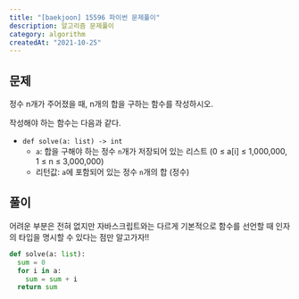 ```yaml
---
title: "[baekjoon] 15596 파이썬 문제풀이"
description: 알고리즘 문제풀이
category: algorithm
createdAt: "2021-10-25"
---
```


## 문제

정수 n개가 주어졌을 때, n개의 합을 구하는 함수를 작성하시오.

작성해야 하는 함수는 다음과 같다.

- `def solve(a: list) -> int`
  - `a`: 합을 구해야 하는 정수 `n`개가 저장되어 있는 리스트 (0 ≤ a[i] ≤ 1,000,000, 1 ≤ n ≤ 3,000,000)
  - 리턴값: `a`에 포함되어 있는 정수 `n`개의 합 (정수)

## 풀이

어려운 부분은 전혀 없지만 자바스크립트와는 다르게 기본적으로 함수를 선언할 때 인자의 타입을 명시할 수 있다는 점만 알고가자!!

```python
def solve(a: list):
  sum = 0
  for i in a:
    sum = sum + i
  return sum
```
